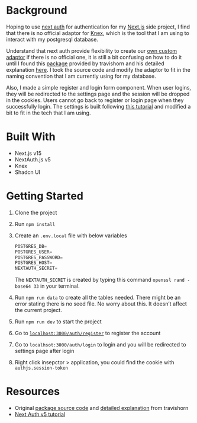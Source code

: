 # Background

Hoping to use [next auth](https://authjs.dev/) for authentication for my [Next.js](https://nextjs.org/) side project, I find that there is no official adaptor for [Knex](https://knexjs.org/), which is the tool that I am using to interact with my postgresql database.

Understand that next auth provide flexibility to create our [own custom adaptor](https://next-auth.js.org/tutorials/creating-a-database-adapter) if there is no official one, it is still a bit confusing on how to do it until I found this [package](https://github.com/travishorn/authjs-knexjs-adapter/tree/master) provided by travishorn and his detailed explanation [here](https://travishorn.com/introducing-the-knex-adapter-for-authjs). I took the source code and modify the adaptor to fit in the naming convention that I am currently using for my database.

Also, I made a simple register and login form component. When user logins, they will be redirected to the settings page and the session will be dropped in the cookies. Users cannot go back to register or login page when they successfully login. The settings is built following [this tutorial](https://www.youtube.com/watch?v=1MTyCvS05V4) and modified a bit to fit in the tech that I am using.

# Built With

- Next.js v15
- NextAuth.js v5
- Knex
- Shadcn UI

# Getting Started

1. Clone the project
2. Run `npm install`
3. Create an `.env.local` file with below variables

   ```jsx
   POSTGRES_DB=
   POSTGRES_USER=
   POSTGRES_PASSWORD=
   POSTGRES_HOST=
   NEXTAUTH_SECRET=
   ```

   The `NEXTAUTH_SECRET` is created by typing this command `openssl rand -base64 33` in your terminal.

4. Run `npm run data` to create all the tables needed. There might be an error stating there is no seed file. No worry about this. It doesn’t affect the current project.
5. Run `npm run dev` to start the project
6. Go to [`localhost:3000/auth/register`](http://localhost:3000/auth/register) to register the account
7. Go to `localhsot:3000/auth/login` to login and you will be redirected to settings page after login
8. Right click insepctor > application, you could find the cookie with `authjs.session-token`

# Resources

- Original [package source code](https://github.com/travishorn/authjs-knexjs-adapter/tree/master) and [detailed explanation](https://travishorn.com/introducing-the-knex-adapter-for-authjs) from travishorn
- [Next Auth v5 tutorial](https://www.youtube.com/watch?v=1MTyCvS05V4)

